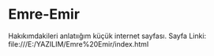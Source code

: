 # Emre-Emir
Hakıkımdakileri anlatıığım küçük internet sayfası.
Sayfa Linki: file:///E:/YAZILIM/Emre%20Emir/index.html
